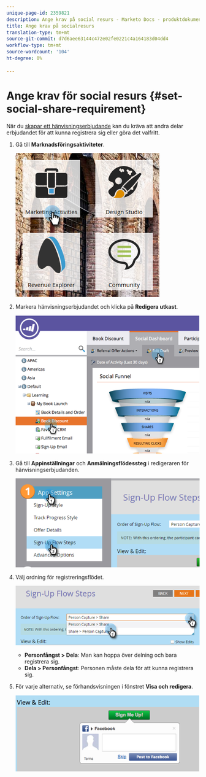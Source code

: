 ```yaml
---
unique-page-id: 2359821
description: Ange krav på social resurs - Marketo Docs - produktdokumentation
title: Ange krav på socialresurs
translation-type: tm+mt
source-git-commit: d7d6aee63144c472e02fe0221c4a164183d04dd4
workflow-type: tm+mt
source-wordcount: '104'
ht-degree: 0%

---
```



# Ange krav för social resurs {#set-social-share-requirement}

När du [skapar ett hänvisningserbjudande](../../../../product-docs/demand-generation/social/referral-offers/create-a-referral-offer.md) kan du kräva att andra delar erbjudandet för att kunna registrera sig eller göra det valfritt.

1. Gå till **Marknadsföringsaktiviteter**.

   ![](assets/ma-1.png)

1. Markera hänvisningserbjudandet och klicka på **Redigera utkast**.

   ![](assets/image2015-4-22-13-3a30-3a36.png)

1. Gå till **Appinställningar** och **Anmälningsflödessteg** i redigeraren för hänvisningserbjudanden.

   ![](assets/three.png)

1. Välj ordning för registreringsflödet.

   ![](assets/four.png)

   * **Personfångst > Dela**: Man kan hoppa över delning och bara registrera sig.
   * **Dela > Personfångst**: Personen måste dela för att kunna registrera sig.

1. För varje alternativ, se förhandsvisningen i fönstret **Visa och redigera**.

   ![](assets/image2015-4-22-13-3a34-3a28.png)

